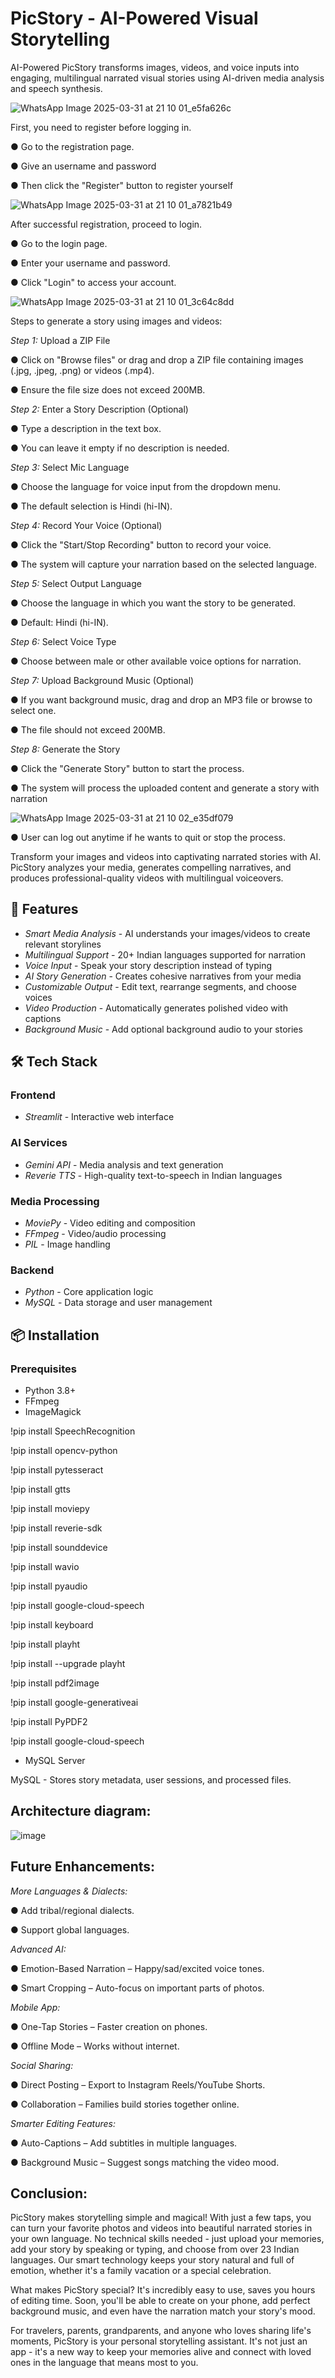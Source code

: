 # PicStory - AI-Powered Visual Storytelling

AI-Powered PicStory transforms images, videos, and voice inputs into engaging, multilingual narrated visual stories using AI-driven media analysis and speech synthesis.

![WhatsApp Image 2025-03-31 at 21 10 01_e5fa626c](https://github.com/user-attachments/assets/58fe973c-73a7-4597-8a62-43ed927c53d5)

First, you need to register before logging in.

● Go to the registration page.

● Give an username and password

● Then click the "Register" button to register yourself

![WhatsApp Image 2025-03-31 at 21 10 01_a7821b49](https://github.com/user-attachments/assets/bb2a668a-f789-4b64-a19e-7914bbfd94d6)


After successful registration, proceed to login.

● Go to the login page.

● Enter your username and password.

● Click "Login" to access your account.

![WhatsApp Image 2025-03-31 at 21 10 01_3c64c8dd](https://github.com/user-attachments/assets/c29d5f52-0307-4516-b31e-c66ba02b9014)

Steps to generate a story using images and videos: 

*Step 1:* Upload a ZIP File

 ● Click on "Browse files" or drag and drop a ZIP file containing images (.jpg, .jpeg, .png) or videos (.mp4). 
 
● Ensure the file size does not exceed 200MB. 

*Step 2:* Enter a Story Description (Optional) 

● Type a description in the text box. 

● You can leave it empty if no description is needed. 

*Step 3:* Select Mic Language 

● Choose the language for voice input from the dropdown menu. 

● The default selection is Hindi (hi-IN). 

*Step 4:* Record Your Voice (Optional) 

● Click the "Start/Stop Recording" button to record your voice.

● The system will capture your narration based on the selected language.

 *Step 5:* Select Output Language
 
 ● Choose the language in which you want the story to be generated. 
 
● Default: Hindi (hi-IN). 

*Step 6:* Select Voice Type

● Choose between male or other available voice options for narration. 

*Step 7:* Upload Background Music (Optional) 

● If you want background music, drag and drop an MP3 file or browse to select one. 

● The file should not exceed 200MB. 

*Step 8:* Generate the Story 

● Click the "Generate Story" button to start the process. 

● The system will process the uploaded content and generate a story with narration



![WhatsApp Image 2025-03-31 at 21 10 02_e35df079](https://github.com/user-attachments/assets/7dc5dac6-d8c2-485d-ad06-8331ee02f58b)

● User can log out anytime if he wants to quit or stop the process.


Transform your images and videos into captivating narrated stories with AI. PicStory analyzes your media, generates compelling narratives, and produces professional-quality videos with multilingual voiceovers.


## 🌟 Features

- *Smart Media Analysis* - AI understands your images/videos to create relevant storylines
- *Multilingual Support* - 20+ Indian languages supported for narration
- *Voice Input* - Speak your story description instead of typing
- *AI Story Generation* - Creates cohesive narratives from your media
- *Customizable Output* - Edit text, rearrange segments, and choose voices
- *Video Production* - Automatically generates polished video with captions
- *Background Music* - Add optional background audio to your stories


## 🛠 Tech Stack

### Frontend
- *Streamlit* - Interactive web interface

### AI Services
- *Gemini API* - Media analysis and text generation
- *Reverie TTS* - High-quality text-to-speech in Indian languages

### Media Processing
- *MoviePy* - Video editing and composition
- *FFmpeg* - Video/audio processing
- *PIL* - Image handling

### Backend
- *Python* - Core application logic
- *MySQL* - Data storage and user management


## 📦 Installation

### Prerequisites
- Python 3.8+
- FFmpeg
- ImageMagick
  
!pip install SpeechRecognition

!pip install opencv-python

!pip install pytesseract

!pip install gtts

!pip install moviepy

!pip install reverie-sdk

!pip install sounddevice

!pip install wavio

!pip install pyaudio

!pip install google-cloud-speech

!pip install keyboard

!pip install playht

!pip install --upgrade playht

!pip install pdf2image

!pip install google-generativeai

!pip install PyPDF2

!pip install google-cloud-speech

- MySQL Server

MySQL - Stores story metadata, user sessions, and processed files.


## Architecture diagram:

![image](https://github.com/user-attachments/assets/0fa1a424-a71c-47dc-bb6d-f8fd7756bb39)



## Future Enhancements:

*More Languages & Dialects:*

● Add tribal/regional dialects.

● Support global languages.

*Advanced AI:*

● Emotion-Based Narration – Happy/sad/excited voice tones.

● Smart Cropping – Auto-focus on important parts of photos.

 *Mobile App:*
 
● One-Tap Stories – Faster creation on phones.

● Offline Mode – Works without internet.

*Social Sharing:*

● Direct Posting – Export to Instagram Reels/YouTube Shorts.

● Collaboration – Families build stories together online.

*Smarter Editing Features:*

● Auto-Captions – Add subtitles in multiple languages.

● Background Music – Suggest songs matching the video mood.


## Conclusion:

PicStory makes storytelling simple and magical! With just a few taps, you can turn your favorite photos and videos into beautiful narrated stories in your own language. No technical skills needed - just upload your memories, add your story by speaking or typing, and choose from over 23 Indian languages. Our smart technology keeps your story natural and full of emotion, whether it's a family vacation or a special celebration.


What makes PicStory special? It's incredibly easy to use, saves you hours of editing time. Soon, you'll be able to create on your phone, add perfect background music, and even have the narration match your story's mood.


For travelers, parents, grandparents, and anyone who loves sharing life's moments, PicStory is your personal storytelling assistant. It's not just an app - it's a new way to keep your memories alive and connect with loved ones in the language that means most to you.
